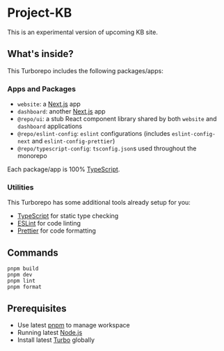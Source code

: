 # Project-KB

This is an experimental version of upcoming KB site.

## What's inside?

This Turborepo includes the following packages/apps:

### Apps and Packages

- `website`: a [Next.js](https://nextjs.org/) app
- `dashboard`: another [Next.js](https://nextjs.org/) app
- `@repo/ui`: a stub React component library shared by both `website` and `dashboard` applications
- `@repo/eslint-config`: `eslint` configurations (includes `eslint-config-next` and `eslint-config-prettier`)
- `@repo/typescript-config`: `tsconfig.json`s used throughout the monorepo

Each package/app is 100% [TypeScript](https://www.typescriptlang.org/).

### Utilities

This Turborepo has some additional tools already setup for you:

- [TypeScript](https://www.typescriptlang.org/) for static type checking
- [ESLint](https://eslint.org/) for code linting
- [Prettier](https://prettier.io) for code formatting

## Commands

```
pnpm build
pnpm dev
pnpm lint
pnpm format
```

## Prerequisites

- Use latest [pnpm](https://pnpm.io/installation) to manage workspace
- Running latest [Node.js](https://nodejs.org/en)
- Install latest [Turbo](https://turbo.build/repo/docs/getting-started/installation) globally
